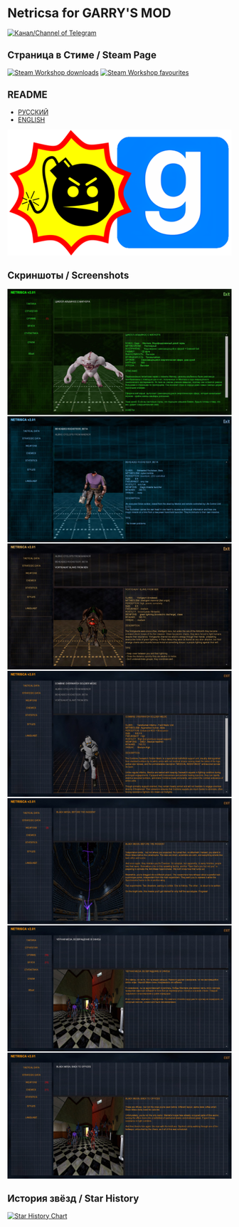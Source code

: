 # Netricsa for GARRY'S MOD

[![Канал/Channel of Telegram](https://img.shields.io/badge/Telegram-2CA5E0?style=flat-squeare&logo=telegram&logoColor=white)](https://t.me/taipo3)

## Страница в Стиме / Steam Page
<a href="https://steamcommunity.com/sharedfiles/filedetails/?id=3584451844"><img src="https://img.shields.io/endpoint.svg?url=https%3A%2F%2Fshieldsio-steam-workshop.jross.me%2F3584451844%2Fsubscriptions-text&style=for-the-badge" alt="Steam Workshop downloads"></a>
<a href="https://steamcommunity.com/sharedfiles/filedetails/?id=3584451844"><img src="https://img.shields.io/endpoint.svg?url=https%3A%2F%2Fshieldsio-steam-workshop.jross.me%2F3584451844%2Ffavourites-text&style=for-the-badge" alt="Steam Workshop favourites"></a>

## README
- [РУССКИЙ](./docs/README-RUS.md)
- [ENGLISH](./docs/README-ENG.md)

![main.png](./docs/images/main.png)

## Скриншоты / Screenshots
![1.jpg](./docs/images/screenshots/1.jpg)
![1.jpg](./docs/images/screenshots/2.jpg)
![1.jpg](./docs/images/screenshots/3.jpg)
![1.jpg](./docs/images/screenshots/4.jpg)
![1.jpg](./docs/images/screenshots/5.jpg)
![1.jpg](./docs/images/screenshots/6.jpg)
![1.jpg](./docs/images/screenshots/7.jpg)

## История звёзд / Star History
[![Star History Chart](https://api.star-history.com/svg?repos=TaipoTheCircle/GM-Netricsa&type=date&legend=bottom-right)](https://www.star-history.com/#TaipoTheCircle/GM-Netricsa&type=date&legend=bottom-right)
